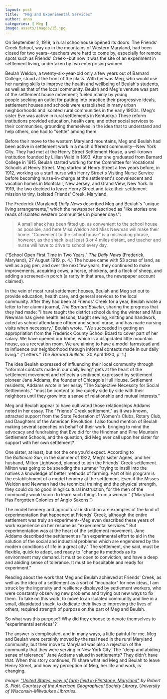 ```yaml
---
layout: post
title:  "Meg and Experimental Services"
author: anna
categories: [ Meg ]
image: assets/images/15.jpg
---
```

On September 2, 1919, a rural schoolhouse opened its doors. The Friends' Creek School, way up in the mountains of Western Maryland, had been closed for two years--teachers were hard to come by, especially for remote spots such as Friends' Creek--but now it was the site of an experiment in settlement living, undertaken by two enterprising women.

Beulah Weldon, a twenty-six-year-old only a few years out of Barnard College, stood at the front of the class. With her was Meg, who would use her nursing skills to improve the health and wellbeing of Beulah's students, as well as that of the local community. Beulah and Meg's venture was part of the settlement house movement; fueled mainly by young people seeking an outlet for putting into practice their progressive ideals, settlement houses and schools were established in many urban neighborhoods and isolated rural communities in the early 1900s. (Meg's sister Eve was active in rural settlements in Kentucky.) These reform institutions provided education, health care, and other social services to their communities, grounding themselves in the idea that to understand and help others, one had to "settle" among them.

Before their move to the western Maryland mountains, Meg and Beulah had been active in settlement work in a much different community--New York City. They had met at the Henry Street Settlement House, a well-known institution founded by Lillian Wald in 1893. After she graduated from Barnard College in 1915, Beulah started working for the Committee for Vocational Schools at Henry Street. Meg started at Henry Street a few years before, in 1912, working as a staff nurse with Henry Street's Visiting Nurse Service before becoming nurse-in-charge at the settlement's convalescent and vacation homes in Montclair, New Jersey, and Grand View, New York. In 1919, the two decided to leave Henry Street and take their settlement mission to tiny, isolated Friends' Creek, Maryland.

The Frederick (Maryland) *Daily News* described Meg and Beulah's "unique living arrangements," which the newspaper described as "like stories one reads of isolated western communities in pioneer days":

>A small shack has been fitted up, as convenient to the school house as possible, and here Miss Weldon and Miss Newman will make their home. "Convenient to the school house" is a misleading phrase, however, as the shack is at least 3 or 4 miles distant, and teacher and nurse will have to drive to school every day.

(“School Open First Time in Two Years.” *The Daily News* (Frederick, Maryland), 27 August 1919, p. 4.) The house came with 53 acres of land, as well as a pig pen, and over the next few years, they continued to make improvements, acquiring cows, a horse, chickens, and a flock of sheep, and adding a screened-in porch (a rarity in that area, the newspaper account claimed).

In the vein of most rural settlement houses, Beulah and Meg set out to provide education, health care, and general services to the local community. After they had been at Friends' Creek for a year, Beulah wrote a letter to her alumni journal, *The Barnard Bulletin*, sharing the progress that they had made: "I have taught the district school during the winter and Miss Newman has given health lessons, taught sewing, knitting and handwork, acted as school attendance officer and school nurse, and has made nursing visits when necessary," Beulah wrote. "We succeeded in getting an appropriation from the Frederick County School Board to cover part of her salary. We have opened our home, which is a dilapidated little mountain house, as a recreation room. We are aiming to have a model farmstead and to influence our neighborhood through informal contacts made in our daily living." (“Letters.” *The Barnard Bulletin*, 30 April 1920, p. 1.)

The idea Beulah expressed of influencing their local community through "informal contacts made in our daily living" gets at the heart of the settlement movement and reflects a sentiment expressed by settlement pioneer Jane Addams, the founder of Chicago's Hull House. Settlement residents, Addams wrote in her essay "The Subjective Necessity for Social Settlements," "must be content to live quietly side by side with their neighbors until they grow into a sense of relationship and mutual interests."

Meg and Beulah appear to have cultivated those relationships Addams noted in her essay. The "Friends' Creek settlement," as it was known, attracted support from the State Federation of Women's Clubs, Rotary Club, and Daughters of the American Revolution. I also found mention of Beulah making several speeches on behalf of their work, bringing to mind the advocacy and fundraising that Eve did for the Hindman and Pine Mountain Settlement Schools, and the question, did Meg ever call upon her sister for support with her own settlement?

One sister, at least, but not the one you'd expect. According to the *Baltimore Sun*, in the summer of 1922, Meg's sister Agnes, and her husband, Milton Lightwood, planned to join the Friends' Creek settlement. Milton was going to be spending the summer "trying to instill into the natives a knowledge of better methods of farming. Part of his program is the establishment of a model hennery at the settlement. Even if the Misses Weldon and Newman had the technical training and the physical strength, they could do no good in agricultural instruction, for the men of the community would scorn to learn such things from a woman.” (“Maryland Has Forgotten Colonies of Anglo Saxons.”)

The model hennery and agricultural instruction are examples of the kind of experimentation that happened at Friends' Creek, although the entire settlement was truly an experiment--Meg even described these years of work experience on her resume as "experimental services." But experimentation was at the heart of the settlement movement. Jane Addams described the settlement as "an experimental effort to aid in the solution of the social and industrial problems which are engendered by the modern conditions of life in a great city." The settlement, she said, must be flexible, quick to adapt, and ready to "change its methods as its environment may demand. It must be open to conviction, and have a deep and abiding sense of tolerance. It must be hospitable and ready for experiment."

Reading about the work that Meg and Beulah achieved at Friends' Creek, as well as the idea of a settlement as a sort of "incubator" for new ideas, I am struck by the ingenuity and resiliency displayed by settlement workers, who were constantly observing new problems and trying out new ways to fix them. To take on this work, to move to an isolated community and live in a small, dilapidated shack, to dedicate their lives to improving the lives of others, required strength of purpose on the part of Meg and Beulah.

So what was this purpose? Why did they choose to devote themselves to "experimental services"?

The answer is complicated, and in many ways, a little painful for me. Meg and Beulah were certainly moved by the real need in the rural Maryland community, but their move to Maryland was also a rejection of the community that they were serving in New York City. The "deep and abiding sense of tolerance" Jane Addams valued in settlements? They didn't have that. When this story continues, I'll share what led Meg and Beulah to leave Henry Street, and how my perception of Meg, her life and work, is changing.

*Image: ["United States, view of farm field in Flintstone, Maryland"](http://collections.lib.uwm.edu/cdm/ref/collection/agsnorth/id/12346) by Robert S. Platt. Courtesy of the American Geographical Society Library, University of Wisconsin-Milwaukee Libraries.*
